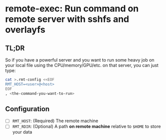 # remote-exec: Run command on remote server with sshfs and overlayfs

## TL;DR

So if you have a powerful server and you want to run some heavy job
on your local file using the CPU/memory/GPU/etc. on that server,
you can just type:

```bash
cat >.rmt-config <<EOF
RMT_HOST=<user>@<host>
EOF
, <the-command-you-want-to-run>
```

## Configuration

- [ ] `RMT_HOST`: (Required) The remote machine
- [ ] `RMT_RDIR`: (Optional) A path **on remote machine** relative to `$HOME` to store your data
